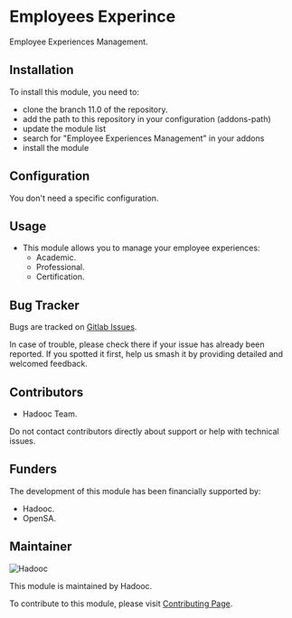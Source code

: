 Employees Experince
====================

Employee Experiences Management.

Installation
------------

To install this module, you need to:

- clone the branch 11.0 of the repository.
- add the path to this repository in your configuration (addons-path)
- update the module list
- search for "Employee Experiences Management" in your addons
- install the module

Configuration
--------------

You don't need a specific configuration.

Usage
-----

* This module allows you to manage your employee experiences:
    - Academic.
    - Professional.
    - Certification.

Bug Tracker
-----------

Bugs are tracked on [Gitlab Issues](https://gitlab.com/hadooc/semi-gov/issues).

In case of trouble, please check there if your issue has already been reported.
If you spotted it first, help us smash it by providing detailed and welcomed feedback.


Contributors
------------

* Hadooc Team.

Do not contact contributors directly about support or help with technical issues.

Funders
-------

The development of this module has been financially supported by:

* Hadooc.
* OpenSA.

Maintainer
----------

![Hadooc](https://hadooc.com/logo)

This module is maintained by Hadooc.

To contribute to this module, please visit [Contributing Page](https://gitlab.com/hadooc/extra/wikis/Contributing).
